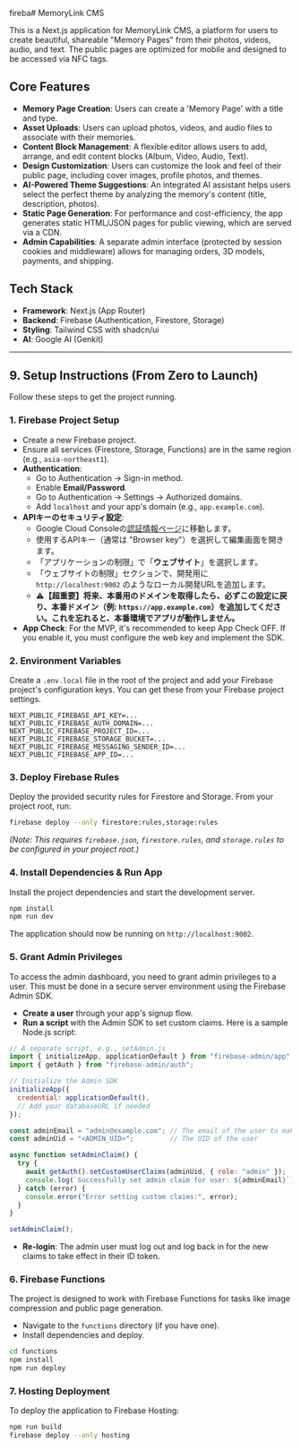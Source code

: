 fireba# MemoryLink CMS

This is a Next.js application for MemoryLink CMS, a platform for users to create beautiful, shareable "Memory Pages" from their photos, videos, audio, and text. The public pages are optimized for mobile and designed to be accessed via NFC tags.

## Core Features

- **Memory Page Creation**: Users can create a 'Memory Page' with a title and type.
- **Asset Uploads**: Users can upload photos, videos, and audio files to associate with their memories.
- **Content Block Management**: A flexible editor allows users to add, arrange, and edit content blocks (Album, Video, Audio, Text).
- **Design Customization**: Users can customize the look and feel of their public page, including cover images, profile photos, and themes.
- **AI-Powered Theme Suggestions**: An integrated AI assistant helps users select the perfect theme by analyzing the memory's content (title, description, photos).
- **Static Page Generation**: For performance and cost-efficiency, the app generates static HTML/JSON pages for public viewing, which are served via a CDN.
- **Admin Capabilities**: A separate admin interface (protected by session cookies and middleware) allows for managing orders, 3D models, payments, and shipping.

## Tech Stack

- **Framework**: Next.js (App Router)
- **Backend**: Firebase (Authentication, Firestore, Storage)
- **Styling**: Tailwind CSS with shadcn/ui
- **AI**: Google AI (Genkit)

---

## 9. Setup Instructions (From Zero to Launch)

Follow these steps to get the project running.

### 1. Firebase Project Setup
- Create a new Firebase project.
- Ensure all services (Firestore, Storage, Functions) are in the same region (e.g., `asia-northeast1`).
- **Authentication**:
  - Go to Authentication -> Sign-in method.
  - Enable **Email/Password**.
  - Go to Authentication -> Settings -> Authorized domains.
  - Add `localhost` and your app's domain (e.g., `app.example.com`).
- **APIキーのセキュリティ設定**:
  - Google Cloud Consoleの[認証情報ページ](https://console.cloud.google.com/apis/credentials)に移動します。
  - 使用するAPIキー（通常は "Browser key"）を選択して編集画面を開きます。
  - 「アプリケーションの制限」で「**ウェブサイト**」を選択します。
  - 「ウェブサイトの制限」セクションで、開発用に `http://localhost:9002` のようなローカル開発URLを追加します。
  - **⚠️【超重要】将来、本番用のドメインを取得したら、必ずこの設定に戻り、本番ドメイン（例: `https://app.example.com`）を追加してください。これを忘れると、本番環境でアプリが動作しません。**
- **App Check**: For the MVP, it's recommended to keep App Check OFF. If you enable it, you must configure the web key and implement the SDK.

### 2. Environment Variables
Create a `.env.local` file in the root of the project and add your Firebase project's configuration keys. You can get these from your Firebase project settings.

```
NEXT_PUBLIC_FIREBASE_API_KEY=...
NEXT_PUBLIC_FIREBASE_AUTH_DOMAIN=...
NEXT_PUBLIC_FIREBASE_PROJECT_ID=...
NEXT_PUBLIC_FIREBASE_STORAGE_BUCKET=...
NEXT_PUBLIC_FIREBASE_MESSAGING_SENDER_ID=...
NEXT_PUBLIC_FIREBASE_APP_ID=...
```

### 3. Deploy Firebase Rules
Deploy the provided security rules for Firestore and Storage. From your project root, run:
```bash
firebase deploy --only firestore:rules,storage:rules
```
*(Note: This requires `firebase.json`, `firestore.rules`, and `storage.rules` to be configured in your project root.)*

### 4. Install Dependencies & Run App
Install the project dependencies and start the development server.
```bash
npm install
npm run dev
```
The application should now be running on `http://localhost:9002`.

### 5. Grant Admin Privileges
To access the admin dashboard, you need to grant admin privileges to a user. This must be done in a secure server environment using the Firebase Admin SDK.

- **Create a user** through your app's signup flow.
- **Run a script** with the Admin SDK to set custom claims. Here is a sample Node.js script:

```javascript
// A separate script, e.g., setAdmin.js
import { initializeApp, applicationDefault } from "firebase-admin/app";
import { getAuth } from "firebase-admin/auth";

// Initialize the Admin SDK
initializeApp({
  credential: applicationDefault(),
  // Add your databaseURL if needed
});

const adminEmail = "admin@example.com"; // The email of the user to make an admin
const adminUid = "<ADMIN_UID>";         // The UID of the user

async function setAdminClaim() {
  try {
    await getAuth().setCustomUserClaims(adminUid, { role: "admin" });
    console.log(`Successfully set admin claim for user: ${adminEmail}`);
  } catch (error) {
    console.error("Error setting custom claims:", error);
  }
}

setAdminClaim();
```
- **Re-login**: The admin user must log out and log back in for the new claims to take effect in their ID token.

### 6. Firebase Functions
The project is designed to work with Firebase Functions for tasks like image compression and public page generation.
- Navigate to the `functions` directory (if you have one).
- Install dependencies and deploy.
```bash
cd functions
npm install
npm run deploy
```

### 7. Hosting Deployment
To deploy the application to Firebase Hosting:
```bash
npm run build
firebase deploy --only hosting
```
